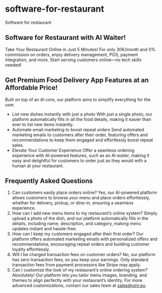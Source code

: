 # software-for-restaurant
Software for restaurant

## Software for Restaurant with AI Waiter!
Take Your Restaurant Online in Just 5 Minutes! For only 30€/month and 0% commission on orders, enjoy delivery management, POS, payment integration, and more. Start serving customers online—no tech skills needed!

## Get Premium Food Delivery App Features at an Affordable Price!
Built on top of an AI core, our platform aims to simplify everything for the user.

- List new dishes instantly with just a photo
  With just a single photo, our platform automatically fills in all the food details, making it easier than ever to list new items instantly.
- Automate email marketing to boost repeat orders
  Send automated marketing emails to customers after their order, featuring offers and recommendations to keep them engaged and effortlessly boost repeat sales.
- Elevate Your Customer Experience
  Offer a seamless ordering experience with AI-powered features, such as an AI waiter, making it easy and delightful for customers to order just as they would with a human at your restaurant.

## Frequently Asked Questions

1. Can customers easily place orders online?
   Yes, our AI-powered platform allows customers to browse your menu and place orders effortlessly, whether for delivery, pickup, or dine-in, ensuring a seamless experience.
2. How can I add new menu items to my restaurant’s online system?
   Simply upload a photo of the dish, and our platform automatically fills in the details, including name, description, and category, making menu updates instant and hassle-free.
3. How can I keep my customers engaged after their first order?
   Our platform offers automated marketing emails with personalized offers and recommendations, encouraging repeat orders and building customer loyalty effortlessly.
4. Will I be charged transaction fees on customer orders?
   No, our platform has zero transaction fees, so you keep your earnings. Only standard transaction fees from payment processors like Stripe may apply.
5. Can I customize the look of my restaurant’s online ordering system?
   Absolutely! Our platform lets you tailor menu images, branding, and themes to align perfectly with your restaurant’s identity. For more advanced customizations, contact our sales team at sales@vinr.eu.
